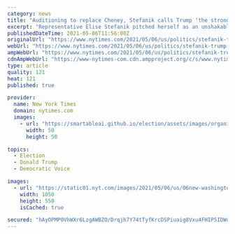 ```yaml
---
category: news
title: "Auditioning to replace Cheney, Stefanik calls Trump ‘the strongest supporter’ of the Constitution."
excerpt: "Representative Elise Stefanik pitched herself as an unshakable Trump ally as momentum gathered to oust his fervent critic, Representative Liz Cheney, from the Republican leadership."
publishedDateTime: 2021-05-06T11:56:00Z
originalUrl: "https://www.nytimes.com/2021/05/06/us/politics/stefanik-trump-cheney.html"
webUrl: "https://www.nytimes.com/2021/05/06/us/politics/stefanik-trump-cheney.html"
ampWebUrl: "https://www.nytimes.com/2021/05/06/us/politics/stefanik-trump-cheney.amp.html"
cdnAmpWebUrl: "https://www-nytimes-com.cdn.ampproject.org/c/s/www.nytimes.com/2021/05/06/us/politics/stefanik-trump-cheney.amp.html"
type: article
quality: 121
heat: 121
published: true

provider:
  name: New York Times
  domain: nytimes.com
  images:
    - url: "https://smartableai.github.io/election/assets/images/organizations/nytimes.com-50x50.jpg"
      width: 50
      height: 50

topics:
  - Election
  - Donald Trump
  - Democratic Voice

images:
  - url: "https://static01.nyt.com/images/2021/05/06/us/06new-washington-briefing-stefanik/06new-washington-briefing-stefanik-facebookJumbo.jpg"
    width: 1050
    height: 550
    isCached: true

secured: "hAyOPMP0VhWXr6LzgAWBZO/Drqjh7Y74tTyfKrcDSPiuaig8Vxu4FHIP5IDWuJpaPkIYXmdYIiMZetz5mC+SVZ3RUTv0mcfFmESP/1qtW58bB+e4FKONYWPtNSxeJlPfOgZwRF4c2epWupTECfSpcfFPZM2yha0s8ZPrw/yVh7TxMSlnP3PEG47IO75sM8qt3MxY7lw+oG3jCushsFXfBLpzz5PAS7F+MT7ZF4MaWxeWPOe/mvk1UJcC+Tk0zgprP7kQKfors1At7A32KWVj1eEJF4oCgK8HzhSeAZ0KcaZDmMtkuKZpBESV+uanbcBZaiiUu32/JtahgYmDFVPI4xOvOMzN9uvhD6RJ/fX2EBw=;tEx88BT6/whum+yKgJSf7A=="
---
```


